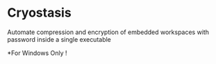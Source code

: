 # Cryostasis
Automate compression and encryption of embedded workspaces with password inside a single executable

*For Windows Only !
